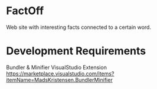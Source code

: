 # FactOff
Web site with interesting facts connected to a certain word.

# Development Requirements
Bundler & Minifier VisualStudio Extension
https://marketplace.visualstudio.com/items?itemName=MadsKristensen.BundlerMinifier
